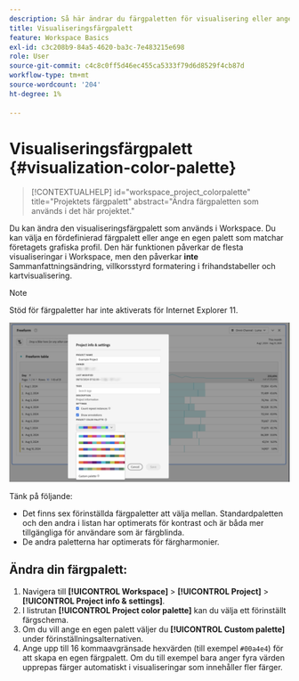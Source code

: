 ```yaml
---
description: Så här ändrar du färgpaletten för visualisering eller anger en egen anpassad färgpalett.
title: Visualiseringsfärgpalett
feature: Workspace Basics
exl-id: c3c208b9-84a5-4620-ba3c-7e483215e698
role: User
source-git-commit: c4c8c0ff5d46ec455ca5333f79d6d8529f4cb87d
workflow-type: tm+mt
source-wordcount: '204'
ht-degree: 1%

---
```


# Visualiseringsfärgpalett {#visualization-color-palette}

<!-- markdownlint-disable MD034 -->

>[!CONTEXTUALHELP]
>id="workspace_project_colorpalette"
>title="Projektets färgpalett"
>abstract="Ändra färgpaletten som används i det här projektet."

<!-- markdownlint-enable MD034 -->


Du kan ändra den visualiseringsfärgpalett som används i Workspace. Du kan välja en fördefinierad färgpalett eller ange en egen palett som matchar företagets grafiska profil. Den här funktionen påverkar de flesta visualiseringar i Workspace, men den påverkar **inte** Sammanfattningsändring, villkorsstyrd formatering i frihandstabeller och kartvisualisering.

>[!NOTE]
>
>Stöd för färgpaletter har inte aktiverats för Internet Explorer 11.

![Fönstret Projektinformation och inställningar.](assets/color-palettes.png)

Tänk på följande:

* Det finns sex förinställda färgpaletter att välja mellan. Standardpaletten och den andra i listan har optimerats för kontrast och är båda mer tillgängliga för användare som är färgblinda.
* De andra paletterna har optimerats för färgharmonier.

## Ändra din färgpalett:

1. Navigera till **[!UICONTROL Workspace]** > **[!UICONTROL Project]** > **[!UICONTROL Project info & settings]**.
1. I listrutan **[!UICONTROL Project color palette]** kan du välja ett förinställt färgschema.
1. Om du vill ange en egen palett väljer du **[!UICONTROL Custom palette]** under förinställningsalternativen.
1. Ange upp till 16 kommaavgränsade hexvärden (till exempel `#00a4e4`) för att skapa en egen färgpalett. Om du till exempel bara anger fyra värden upprepas färger automatiskt i visualiseringar som innehåller fler färger.
